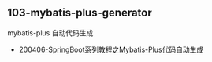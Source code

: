 ## 103-mybatis-plus-generator

mybatis-plus 自动代码生成

- [200406-SpringBoot系列教程之Mybatis-Plus代码自动生成](http://spring.hhui.top/spring-blog/2020/04/06/200406-SpringBoot系列教程之Mybatis-Plus代码自动生成/)